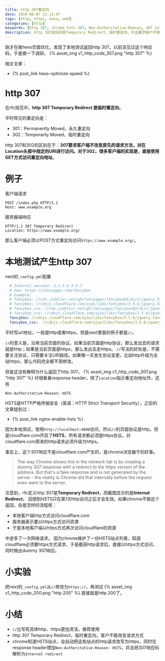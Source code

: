 ```yaml
---
title: http 307重定向
date: 2019-08-07 22:12:47
tags: [http, https, hexo, web]
categories: [http]
keywords: [http 307, chrome hsts 307, Non-Authoritative-Reason, 307 internal redirect]
description: http 307返回码是Temporary Redirect，临时重定向，并且要求客户不能改变请求方式。chrome维护HSTS列表，对于http请求访问HSTS站点，拦截后直接改写为https请求，同时增加返回“Non-Authoritative-Reason： HSTS”，并且把status code解释为“internal redirect”。
---
```


刚才在做hexo页面优化，发现了本地测试返回http 307。以前没见过这个响应码，于是做一下调研。
{% asset_img v1_http_code_307.png "http 307" %}

相关文章：
- {% post_link hexo-optimize-speed %}

# http 307

在rfc规范中，**http 307 Temporary Redirect 是临时重定向**。

平时常见的重定向是：
- 301：Permanently Moved，永久重定向
- 302：Temporarily Moved，临时重定向

http 307和302的区别在于：**307要求客户端不改变原先的请求方法，对在Location头部中规定的URI进行访问。对于302，很多客户端的实现是，直接使用GET方式访问重定向地址**。

<!-- more -->

# 例子

客户端请求
```
POST /index.php HTTP/1.1
Host: www.example.org
```
服务器端响应
```
HTTP/1.1 307 Temporary Redirect
Location: https://www.example.org/
```
那么客户端必须以POST方式重定向访问`https://www.example.org/`。

# 本地测试产生http 307

next的`_config.yml`配置
```yml
  # Internal version: 2.1.5 & 3.5.7
  # See: https://fancyapps.com/fancybox
  # Example:
  # fancybox: //cdn.jsdelivr.net/gh/fancyapps/fancybox@3/dist/jquery.fancybox.min.js
  # fancybox: //cdnjs.cloudflare.com/ajax/libs/fancybox/3.5.6/jquery.fancybox.min.js
  # fancybox_css: //cdn.jsdelivr.net/gh/fancyapps/fancybox@3/dist/jquery.fancybox.min.css
  # fancybox_css: //cdnjs.cloudflare.com/ajax/libs/fancybox/3.5.6/jquery.fancybox.min.css
  fancybox: //cdnjs.cloudflare.com/ajax/libs/fancybox/3.5.6/jquery.fancybox.min.js
  fancybox_css:  //cdnjs.cloudflare.com/ajax/libs/fancybox/3.5.6/jquery.fancybox.min.css
```
平时写url地址，一般是http或者https，但是next里面的例子都是`//`。

`//`的意义是，沿用当前页面的协议。如果当前页面是http协议，那么发出去的请求就是http；如果是当前页面是https，那么发出去走https。
`//`写法的好处是，不需要关注协议，只需要关注URI路径。如果哪一天发生协议变更，比如http升级为全站https，那么代码完全都不用修改。

但是这没有解释为什么返回了http 307。
{% asset_img v1_http_code_307.png "http 307" %}
仔细看看response header，除了`Location`指示重定向地址外，还有
```
Non-Authoritative-Reason: HSTS
```
HSTS是HTTP严格传输安全（英语：HTTP Strict Transport Security），之前的文章提到过：
- {% post_link nginx-enable-hsts %}

因为本地测试，使用`http://localhost:4000`访问，所以`//`的页面协议是http。但是cloudflare.com开启了**HSTS**，所有请求都必须是https协议。对cloudflare.com原来的http请求必须升级为https。

事实上，这个307响应不是cloudflare.com产生的，是chrome浏览器干的好事。
>The way Chrome shows this in the network tab is by creating a dummy 307 response with a redirect to the https version of the address. But that's a fake response and is not generated by the server - the reality is Chrome did that internally before the request even went to the server.

注意到，rfc定义http 307是**Temporary Redirect**，而截图显示的是**Internal Redirect**。
回想到HSTS只在第1次http访问之后才会生效。如果chrome不做这个返回，会是怎样的流程呢：
- 本地客户端http方式访问cloudflare.com
- 服务器表示要以https方式访问资源
- 于是本地客户端以https方式再次访问cloudflare的资源

中途多了一次网络请求。
因为chrome维护了一份HSTS站点列表，知道cloudflare必须要https方式请求。于是截获http请求后，直接以https方式访问，同时做出dummy 307响应。

# 小实验

把next的`_config.yml`从`//`修改为`https://`，再测试
{% asset_img v1_http_code_200.png "http 200" %}
直接就是http 200了。

# 小结

- `//`比写死具体http、https更加灵活，推荐使用
- http 307 Temporary Redirect，临时重定向，客户不能改变请求方式
- chrome知道HSTS站点，会自动把这些站点的http请求改写为https，同时在response header增加`Non-Authoritative-Reason: HSTS`，并且把307响应码解析为`Internal redirect`
